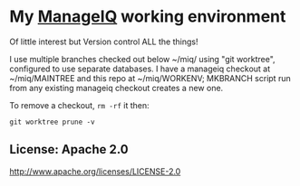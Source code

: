 # My [ManageIQ][1] working environment

Of little interest but Version control ALL the things!

I use multiple branches checked out below ~/miq/ using "git worktree", configured to use separate databases.
I have a manageiq checkout at ~/miq/MAINTREE and this repo at ~/miq/WORKENV;
MKBRANCH script run from any existing manageiq checkout creates a new one.

To remove a checkout, `rm -rf` it then:

    git worktree prune -v

[1]: https://github.com/ManageIQ/manageiq

## License: Apache 2.0
http://www.apache.org/licenses/LICENSE-2.0
